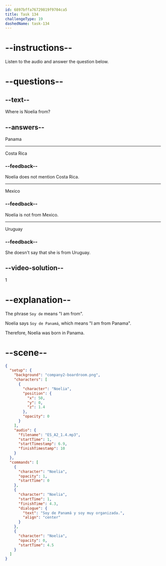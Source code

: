 ```yaml
---
id: 6897bffa76729819f9704ca5
title: Task 134
challengeType: 19
dashedName: task-134
---
```


<!-- Noelia: Soy de Panamá y soy muy organizada. -->

# --instructions--

Listen to the audio and answer the question below.

# --questions--

## --text--

Where is Noelia from?

## --answers--

Panama

---

Costa Rica

### --feedback--

Noelia does not mention Costa Rica.

---

Mexico

### --feedback--

Noelia is not from Mexico.

---

Uruguay

### --feedback--

She doesn't say that she is from Uruguay.

## --video-solution--

1

# --explanation--

The phrase `Soy de` means "I am from". 

Noelia says `Soy de Panamá`, which means "I am from Panama".

Therefore, Noelia was born in Panama.


# --scene--

```json
{
  "setup": {
    "background": "company2-boardroom.png",
    "characters": [
      {
        "character": "Noelia",
        "position": {
          "x": 50,
          "y": 0,
          "z": 1.4
        },
        "opacity": 0
      }
    ],
    "audio": {
      "filename": "ES_A2_1.4.mp3",
      "startTime": 1,
      "startTimestamp": 6.9,
      "finishTimestamp": 10
    }
  },
  "commands": [
    {
      "character": "Noelia",
      "opacity": 1,
      "startTime": 0
    },
    {
      "character": "Noelia",
      "startTime": 1,
      "finishTime": 4.3,
      "dialogue": {
        "text": "Soy de Panamá y soy muy organizada.",
        "align": "center"
      }
    },
    {
      "character": "Noelia",
      "opacity": 0,
      "startTime": 4.5
    }
  ]
}
```
